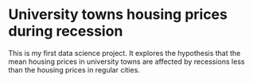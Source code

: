 # University towns housing prices during recession
This is my first data science project. It explores the hypothesis that the mean housing prices in university towns are affected by recessions less than the housing prices in regular cities.
